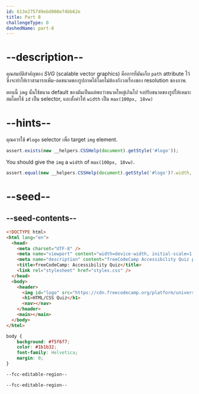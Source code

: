 ```yaml
---
id: 613e275749ebd008e74bb62e
title: Part 8
challengeType: 0
dashedName: part-8
---
```


# --description--

คุณสมบัติสำคัญของ _SVG_ (scalable vector graphics) คือการที่มันเก็บ `path` attribute ไว้ซึ่งจะทำให้เราสามารถเพิ่ม-ลดขนาดของรูปภาพได้โดยไม่ต้องกังวลเรื่องของ resolution ของภาพ.

ตอนนี้ `img` นั้นใช้ขนาด default ของมันเป็นแต่พบว่าขนาดใหญ่เกินไป
จงปรับขนาดของรูปให้เหมาะสมโดยใช้ `id` เป็น selector, และตั้งค่าให้ `width` เป็น `max(100px, 18vw)`

# --hints--

คุณควรใช้ `#logo` selector เพื่อ target `img` element.

```js
assert.exists(new __helpers.CSSHelp(document).getStyle('#logo'));
```

You should give the `img` a `width` of `max(100px, 18vw)`.

```js
assert.equal(new __helpers.CSSHelp(document).getStyle('#logo')?.width, 'max(100px, 18vw)');
```

# --seed--

## --seed-contents--

```html
<!DOCTYPE html>
<html lang="en">
  <head>
    <meta charset="UTF-8" />
    <meta name="viewport" content="width=device-width, initial-scale=1.0" />
    <meta name="description" content="freeCodeCamp Accessibility Quiz practice project" />
    <title>freeCodeCamp: Accessibility Quiz</title>
    <link rel="stylesheet" href="styles.css" />
  </head>
  <body>
    <header>
      <img id="logo" src="https://cdn.freecodecamp.org/platform/universal/fcc_primary.svg">
      <h1>HTML/CSS Quiz</h1>
      <nav></nav>
    </header>
    <main></main>
  </body>
</html>

```

```css
body {
	background: #f5f6f7;
	color: #1b1b32;
	font-family: Helvetica;
	margin: 0;
}

--fcc-editable-region--

--fcc-editable-region--

```
